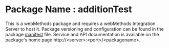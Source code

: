 # Package Name : additionTest
This is a webMethods package and requires a webMethods Integration Server to host it. Package versioning and configuration can be found in the package [manifest](./additionTest/manifest.v3) file. Service and API documentation is available on the package's home page http://&lt;server&gt;:&lt;port&gt;/&lt;packagename>.